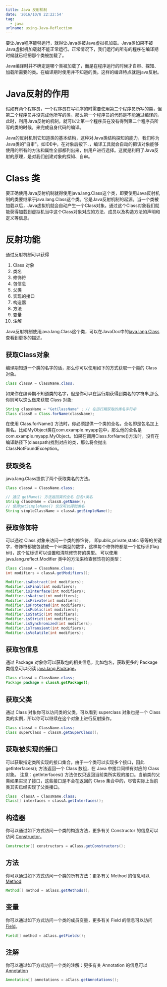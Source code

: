 ```yaml
---
title: Java 反射机制
date: '2016/10/8 22:22:54'
tag:
  - java
urlname: using-Java-Reflection
---
```




要让Java程序能够运行，就得让Java类被Java虚拟机加载。Java类如果不被Java虚拟机加载就不能正常运行。正常情况下，我们运行的所有的程序在编译期时候就已经把那个类被加载了。

Java编译时并不确定是哪个类被加载了，而是在程序运行的时候才自审、探知、加载所需要的类。在编译期时使用并不知道的类。这样的编译特点就是java反射。
<!--more-->
# Java反射的作用

假如有两个程序员，一个程序员在写程序的时需要使用第二个程序员所写的类，但第二个程序员并没完成他所写的类。那么第一个程序员的代码是不能通过编译的。此时，利用Java反射的机制，就可以让第一个程序员在没有得到第二个程序员所写的类的时候，来完成自身代码的编译。

Java的反射机制它知道类的基本结构，这种对Java类结构探知的能力，我们称为Java类的"自审"。如IDE中，在对象后按下`.`，编译工具就会自动的把该对象能够使用的所有的方法和属性全部都列出来，供用户进行选择。这就是利用了Java反射的原理，是对我们创建对象的探知、自审。

# Class 类

要正确使用Java反射机制就得使用java.lang.Class这个类，即要使用Java反射机制的类要继承于java.lang.Class这个类。它是Java反射机制的起源。当一个类被加载以后，Java虚拟机就会自动产生一个Class对象。通过这个Class对象我们就能获得加载到虚拟机当中这个Class对象对应的方法、成员以及构造方法的声明和定义等信息。

# 反射功能

通过反射机制可以获得

1. Class 对象
2. 类名
3. 修饰符
4. 包信息
5. 父类
6. 实现的接口
7. 构造器
8. 方法
9. 变量
10. 注解

Java反射机制使用java.lang.Class这个类，可以在JavaDoc中的[java.lang.Class](http://docs.oracle.com/javase/8/docs/api/java/lang/Class.html)查看到更多的描述。

## 获取Class对象

编译期知道一个类的名字的话，那么你可以使用如下的方式获取一个类的 Class 对象。

```java
Class classA = ClassName.class;
```

如果你在编译期不知道类的名字，但是你可以在运行期获得到类名的字符串,那么你则可以这么做来获取 Class 对象:

```java
String className = "GetClassName" ; // 在运行期获取的类名字符串
Class classB = Class.forName(className);
```

在使用 Class.forName() 方法时，你必须提供一个类的全名，全名即是包名加上类名。比如MyObject类在com.example.myapp包中，那么他的全名是com.example.myapp.MyObject。如果在调用Class.forName()方法时，没有在编译路径下(classpath)找到对应的类，那么将会抛出ClassNotFoundException。

## 获取类名

java.lang.Class提供了两个获取类名的方法。

```java
Class classA = ClassName.class;

// 通过 getName() 方法返回类的全名 包名+类名
String className = classA.getName();
// 使用getSimpleName() 仅仅可以得到类名
String simpleClassName = classA.getSimpleName();
```

## 获取修饰符

可以通过 Class 对象来访问一个类的修饰符， 即public,private,static 等等的关键字，修饰符都被包装成一个int类型的数字，这样每个修饰符都是一个位标识(flag bit)，这个位标识可以设置和清除修饰符的类型。 可以使用 java.lang.reflect.Modifier 类中的方法来检查修饰符的类型：

```java
Class classA = ClassName.class;
int modifiers = classA.getModifiers();

Modifier.isAbstract(int modifiers);
Modifier.isFinal(int modifiers);
Modifier.isInterface(int modifiers);
Modifier.isNative(int modifiers);
Modifier.isPrivate(int modifiers);
Modifier.isProtected(int modifiers);
Modifier.isPublic(int modifiers);
Modifier.isStatic(int modifiers);
Modifier.isStrict(int modifiers);
Modifier.isSynchronized(int modifiers);
Modifier.isTransient(int modifiers);
Modifier.isVolatile(int modifiers);
```

## 获取包信息

通过 Package 对象你可以获取包的相关信息，比如包名，获取更多的 Package 类信息可以阅读 [java.lang.Package](http://docs.oracle.com/javase/8/docs/api/java/lang/Package.html)。

```java
Class classA = ClassName.class;
Package package = classA.getPackage();
```

## 获取父类

通过 Class 对象你可以访问类的父类，可以看到 superclass 对象也是一个 Class 类的实例，所以你可以继续在这个对象上进行反射操作。

```java
Class classA = ClassName.class;
Class superClass = classA.getSuperClass();
```

## 获取被实现的接口

可以获取指定类所实现的接口集合，由于一个类可以实现多个接口，因此 getInterfaces(); 方法返回一个 Class 数组，在 Java 中接口同样有对应的 Class 对象。 注意：getInterfaces() 方法仅仅只返回当前类所实现的接口。当前类的父类如果实现了接口，这些接口是不会在返回的 Class 集合中的，尽管实际上当前类其实已经实现了父类接口。

```java
Class  classA = ClassName.class;
Class[] interfaces = classA.getInterfaces();
```

## 构造器

你可以通过如下方式访问一个类的构造方法，更多有关 Constructor 的信息可以访问 [Constructor](http://docs.oracle.com/javase/8/docs/api/java/lang/reflect/Constructor.html)。

```java
Constructor[] constructors = aClass.getConstructors();
```

## 方法

你可以通过如下方式访问一个类的所有方法：更多有关 Method 的信息可以 [Method](http://docs.oracle.com/javase/8/docs/api/java/lang/reflect/Method.html)

```java
Method[] method = aClass.getMethods();
```

## 变量

你可以通过如下方式访问一个类的成员变量，更多有关 Field 的信息可以访问[Field](http://docs.oracle.com/javase/8/docs/api/java/lang/reflect/Field.html)。

```java
Field[] method = aClass.getFields();
```

## 注解

你可以通过如下方式访问一个类的注解：更多有关 Annotation 的信息可以 [Annotation](http://docs.oracle.com/javase/8/docs/api/java/lang/annotation/Annotation.html)

```java
Annotation[] annotations = aClass.getAnnotations();
```
